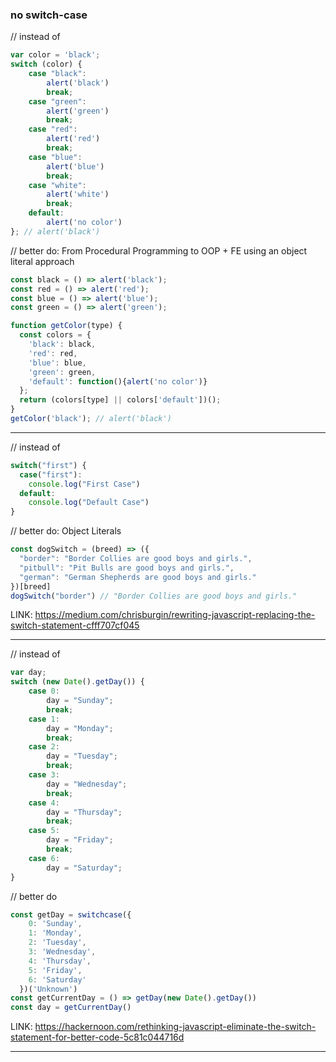 ### no switch-case


// instead of
```javascript
var color = 'black';
switch (color) {
    case "black":
        alert('black')
        break;
    case "green":
        alert('green')
        break;
    case "red":
        alert('red')
        break;
    case "blue":
        alert('blue')
        break;
    case "white":
        alert('white')
        break;
    default:
        alert('no color')
}; // alert('black')
```

// better do: From Procedural Programming to OOP + FE using an object literal approach
```javascript
const black = () => alert('black');
const red = () => alert('red');
const blue = () => alert('blue');
const green = () => alert('green');

function getColor(type) {
  const colors = {
    'black': black,
    'red': red,
    'blue': blue,
    'green': green,
    'default': function(){alert('no color')}
  };
  return (colors[type] || colors['default'])();
}
getColor('black'); // alert('black')
```


---



// instead of
```javascript
switch("first") {
  case("first"):
    console.log("First Case")
  default:
    console.log("Default Case")
}
```

// better do: Object Literals
```javascript
const dogSwitch = (breed) => ({
  "border": "Border Collies are good boys and girls.",
  "pitbull": "Pit Bulls are good boys and girls.",
  "german": "German Shepherds are good boys and girls."
})[breed]
dogSwitch("border") // "Border Collies are good boys and girls."
```

LINK:
https://medium.com/chrisburgin/rewriting-javascript-replacing-the-switch-statement-cfff707cf045

---

// instead of
```javascript
var day;
switch (new Date().getDay()) {
    case 0:
        day = "Sunday";
        break;
    case 1:
        day = "Monday";
        break;
    case 2:
        day = "Tuesday";
        break;
    case 3:
        day = "Wednesday";
        break;
    case 4:
        day = "Thursday";
        break;
    case 5:
        day = "Friday";
        break;
    case 6:
        day = "Saturday";
}
```


// better do
```javascript
const getDay = switchcase({
    0: 'Sunday',
    1: 'Monday',
    2: 'Tuesday',
    3: 'Wednesday',
    4: 'Thursday',
    5: 'Friday',
    6: 'Saturday'
  })('Unknown')
const getCurrentDay = () => getDay(new Date().getDay())
const day = getCurrentDay()
```

LINK:
https://hackernoon.com/rethinking-javascript-eliminate-the-switch-statement-for-better-code-5c81c044716d

---


